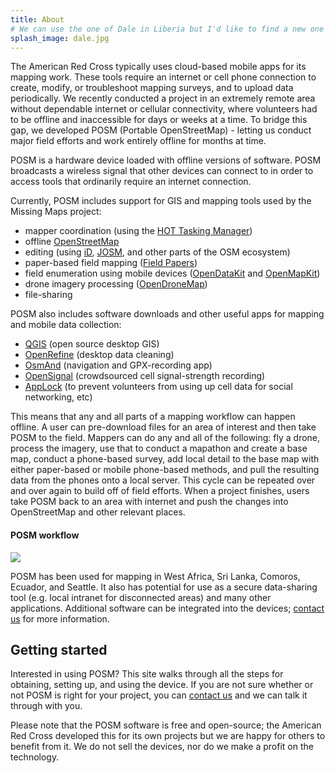 ```yaml
---
title: About
# We can use the one of Dale in Liberia but I'd like to find a new one for a change
splash_image: dale.jpg
---
```


The American Red Cross typically uses cloud-based mobile apps for its mapping work. These tools require an internet or cell phone connection to create, modify, or troubleshoot mapping surveys, and to upload data periodically. We recently conducted a project in an extremely remote area without dependable internet or cellular connectivity, where volunteers had to be offline and inaccessible for days or weeks at a time. To bridge this gap, we developed POSM (Portable OpenStreetMap) - letting us conduct major field efforts and work entirely offline for months at time.

POSM is a hardware device loaded with offline versions of software. POSM broadcasts a wireless signal that other devices can connect to in order to access tools that ordinarily require an internet connection.

Currently, POSM includes support for GIS and mapping tools used by the Missing Maps project:
* mapper coordination (using the [HOT Tasking Manager](http://tasks.hotosm.org))
* offline [OpenStreetMap](https://www.openstreetmap.org/)
* editing (using [iD](http://www.openstreetmap.org/edit?editor=id), [JOSM](https://josm.openstreetmap.de/), and other parts of the OSM ecosystem)
* paper-based field mapping ([Field Papers](http://fieldpapers.org))
* field enumeration using mobile devices ([OpenDataKit](https://opendatakit.org/) and [OpenMapKit](http://openmapkit.org))
* drone imagery processing ([OpenDroneMap](http://opendronemap.org/))
* file-sharing

POSM also includes software downloads and other useful apps for mapping and mobile data collection:
* [QGIS](http://www.qgis.org/en/site/index.html) (open source desktop GIS)
* [OpenRefine](http://openrefine.org/) (desktop data cleaning)
* [OsmAnd](http://osmand.net/) (navigation and GPX-recording app)
* [OpenSignal](https://opensignal.com/) (crowdsourced cell signal-strength recording)
* [AppLock](https://play.google.com/store/apps/details?id=com.domobile.applock&hl=en) (to prevent volunteers from using up cell data for social networking, etc)

This means that any and all parts of a mapping workflow can happen offline. A user can pre-download files for an area of interest and then take POSM to the field. Mappers can do any and all of the following: fly a drone, process the imagery, use that to conduct a mapathon and create a base map, conduct a phone-based survey, add local detail to the base map with either paper-based or mobile phone-based methods, and pull the resulting data from the phones onto a local server. This cycle can be repeated over and over again to build off of field efforts. When a project finishes, users take POSM back to an area with internet and push the changes into OpenStreetMap and other relevant places.

#### POSM workflow

![](workflow.png)

POSM has been used for mapping in West Africa, Sri Lanka, Comoros, Ecuador, and Seattle. It also has potential for use as a secure data-sharing tool (e.g. local intranet for disconnected areas) and many other applications. Additional software can be integrated into the devices; <a href="mailto:contact@posm.io">contact us</a> for more information.

## Getting started

Interested in using POSM? This site walks through all the steps for obtaining, setting up, and using the device. If you are not sure whether or not POSM is right for your project, you can <a href="mailto:contact@posm.org">contact us</a> and we can talk it through with you.

Please note that the POSM software is free and open-source; the American Red Cross developed this for its own projects but we are happy for others to benefit from it. We do not sell the devices, nor do we make a profit on the technology.
